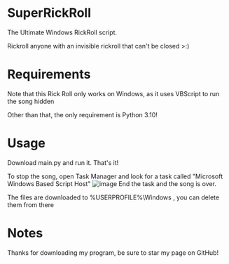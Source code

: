 # SuperRickRoll
The Ultimate Windows RickRoll script.

Rickroll anyone with an invisible rickroll that can't be closed >:)

# Requirements

Note that this Rick Roll only works on Windows, as it uses VBScript to run the song hidden

Other than that, the only requirement is Python 3.10!

# Usage

Download main.py and run it. That's it!

To stop the song, open Task Manager and look for a task called "Microsoft Windows Based Script Host"
![image](https://user-images.githubusercontent.com/107783820/198386336-27664303-ba09-43d6-abea-186416fbad7d.png)
End the task and the song is over.

The files are downloaded to %USERPROFILE%\Windows , you can delete them from there

# Notes

Thanks for downloading my program, be sure to star my page on GitHub!
